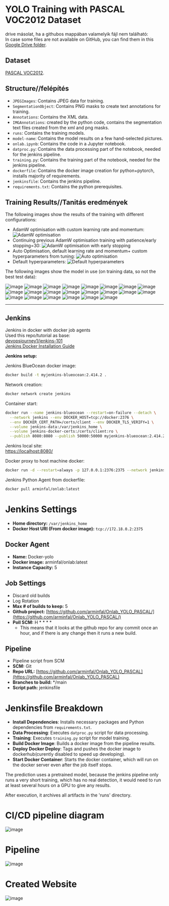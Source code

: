 # YOLO Training with PASCAL VOC2012 Dataset

drive másolat, ha a githubos mappában valamelyik fájl nem található:  
In case some files are not available on GitHub, you can find them in this [Google Drive folder](https://drive.google.com/file/d/1CwBUp6yPpxWQpt_OEg-J85EE9bFEqPp3/view?usp=sharing).

## Dataset

[PASCAL VOC2012](https://www.kaggle.com/datasets/bardiaardakanian/voc0712).

## Structure//felépítés

- `JPEGImages`: Contains JPEG data for training.
- `SegmentationObject`: Contains PNG masks to create text annotations for training.
- `Annotations`: Contains the XML data.
- `IMGAnnotations`: created by the python code, contains the segmentation text files created from the xml and png masks.
- `runs`: Contains the training models.
- `model-name`: Contains the model results on a few hand-selected pictures.
- `onlab.ipynb`: Contains the code in a Jupyter notebook.
- `datproc.py`: Contains the data processing part of the notebook, needed for the jenkins pipeline.
- `training.py`: Contains the training part of the notebook, needed for the jenkins pipeline.
- `dockerfile`: Contains the docker image creation for python+pytorch, installs majority of requirements.
- `jenkinsfile`: Contains the jenkins pipeline.
- `requirements.txt`: Contains the python prerequisites.
## Training Results//Tanitás eredmények

The following images show the results of the training with different configurations:

- AdamW optimisation with custom learning rate and momentum:
  ![AdamW optimisation](runs/segment/trainAdamWopt/results.png)
- Continuing previous AdamW optimisation training with patience/early stopping=30:
  ![AdamW optimisation with early stopping](runs/segment/trainAdeamWopt+patience30/results.png)
- Auto Optimisation, default learning rate and momentum+ custom hyperparameters from tuning:
  ![Auto optimisation](runs/segment/trainautoopt/results.png)
- Default hyperparameters:
  ![Default hyperparameters](runs/segment/traindefhyppar/results.png)

The following images show the model in use (on training data, so not the best test data):

![image](https://github.com/arminfal/Onlab_YOLO_PASCAL/assets/26046723/964e2c0a-810e-4113-8c47-62285d26dca0)
![image](https://github.com/arminfal/Onlab_YOLO_PASCAL/assets/26046723/7e5f05ed-050b-49e0-9ef4-eec5a8650c92)
![image](https://github.com/arminfal/Onlab_YOLO_PASCAL/assets/26046723/e7128fc1-477a-4115-8e00-cd7bec237574)
![image](https://github.com/arminfal/Onlab_YOLO_PASCAL/assets/26046723/015a3abe-c44c-46d1-8721-3f1bfb69fb9a)
![image](https://github.com/arminfal/Onlab_YOLO_PASCAL/assets/26046723/b72e787b-71d7-4dee-88e3-53d2a9bcc91e)
![image](https://github.com/arminfal/Onlab_YOLO_PASCAL/assets/26046723/8cc5a672-e728-4ee1-a499-4a5fd7792901)
![image](https://github.com/arminfal/Onlab_YOLO_PASCAL/assets/26046723/43d2050e-5be5-405a-a97d-a11901fe8dd6)
![image](https://github.com/arminfal/Onlab_YOLO_PASCAL/assets/26046723/e0be5889-39ab-4ff2-88cd-3fa8acb321aa)
![image](https://github.com/arminfal/Onlab_YOLO_PASCAL/assets/26046723/309c9b0f-ff89-47dd-8ead-498a3be4a1e7)
![image](https://github.com/arminfal/Onlab_YOLO_PASCAL/assets/26046723/bc1266de-bf39-4926-98be-7aa0f7342d1f)
![image](https://github.com/arminfal/Onlab_YOLO_PASCAL/assets/26046723/007ec257-864a-45bf-ba46-90ec2102eb1f)
![image](https://github.com/arminfal/Onlab_YOLO_PASCAL/assets/26046723/ee6d84b0-c44b-4860-b375-550e605367a4)
![image](https://github.com/arminfal/Onlab_YOLO_PASCAL/assets/26046723/21959a88-8ef5-4b32-b967-b63d4b972667)
![image](https://github.com/arminfal/Onlab_YOLO_PASCAL/assets/26046723/9267ad65-e484-4cf6-b45e-8cbde8064512)
![image](https://github.com/arminfal/Onlab_YOLO_PASCAL/assets/26046723/d5bd7d1e-efd6-4fc5-97ba-ae3fc67b4ac4)
![image](https://github.com/arminfal/Onlab_YOLO_PASCAL/assets/26046723/36fbccd7-0681-4ca3-977e-10de9eb810b6)
![image](https://github.com/arminfal/Onlab_YOLO_PASCAL/assets/26046723/c6338639-7983-44f4-b0df-971035f20a30)
![image](https://github.com/arminfal/Onlab_YOLO_PASCAL/assets/26046723/3ab1d28d-9192-4560-b2ba-8edc75914536)
![image](https://github.com/arminfal/Onlab_YOLO_PASCAL/assets/26046723/f44cdff2-fdb9-46cd-9f93-b8e84a0b65e7)
![image](https://github.com/arminfal/Onlab_YOLO_PASCAL/assets/26046723/0b02af00-01a3-4fc4-9673-4457184bb0bc)
![image](https://github.com/arminfal/Onlab_YOLO_PASCAL/assets/26046723/043820a1-fbad-4e37-bd16-96a91a5a14ad)
![image](https://github.com/arminfal/Onlab_YOLO_PASCAL/assets/26046723/de0c04ef-ff28-49af-8356-849354e3f9bb)

---
## Jenkins  
Jenkins in docker with docker job agents  
Used this repo/tutorial as base:  
[devopsjourney1/jenkins-101](https://github.com/devopsjourney1/jenkins-101)  
[Jenkins Docker Installation Guide](https://www.jenkins.io/doc/book/installing/docker/)

**Jenkins setup:**  

Jenkins BlueOcean docker image:  

```bash
docker build -t myjenkins-blueocean:2.414.2 .
```

Network creation:  

```bash
docker network create jenkins
```

Container start:  

```bash
docker run --name jenkins-blueocean --restart=on-failure --detach \
  --network jenkins --env DOCKER_HOST=tcp://docker:2376 \
  --env DOCKER_CERT_PATH=/certs/client --env DOCKER_TLS_VERIFY=1 \
  --volume jenkins-data:/var/jenkins_home \
  --volume jenkins-docker-certs:/certs/client:ro \
  --publish 8080:8080 --publish 50000:50000 myjenkins-blueocean:2.414.2
```

Jenkins local site:  
[https://localhost:8080/](https://localhost:8080/)

Docker proxy to host machine docker:  

```bash
docker run -d --restart=always -p 127.0.0.1:2376:2375 --network jenkins -v /var/run/docker.sock:/var/run/docker.sock alpine/socat tcp-listen:2375,fork,reuseaddr unix-connect:/var/run/docker.sock
```

Jenkins Python Agent from dockerfile:  

```bash
docker pull arminfal/onlab:latest
```  
# Jenkins Settings

- **Home directory:** `/var/jenkins_home`
- **Docker Host URI (From docker image):** `tcp://172.18.0.2:2375`

## Docker Agent

- **Name:** Docker-yolo
- **Docker image:** arminfal/onlab:latest
- **Instance Capacity:** 5

## Job Settings

- Discard old builds
- Log Rotation
- **Max # of builds to keep:** 5
- **Github project:** [https://github.com/arminfal/Onlab_YOLO_PASCAL/](https://github.com/arminfal/Onlab_YOLO_PASCAL/)
- **Poll SCM:** H * * * *
  - This means that it looks at the github repo for any commit once an hour, and if there is any change then it runs a new build.

## Pipeline

- Pipeline script from SCM
- **SCM:** Git
- **Repo URL:** [https://github.com/arminfal/Onlab_YOLO_PASCAL](https://github.com/arminfal/Onlab_YOLO_PASCAL)
- **Branches to build:** */main
- **Script path:** jenkinsfile  

# Jenkinsfile Breakdown

- **Install Dependencies**: Installs necessary packages and Python dependencies from `requirements.txt`.
- **Data Processing**: Executes `datproc.py` script for data processing.
- **Training**: Executes `training.py` script for model training.
- **Build Docker Image**: Builds a docker image from the pipeline results.
- **Deploy Docker Deploy**: Tags and pushes the docker image to dockerhub(curently disabled to speed up developing).
- **Start Docker Container**: Starts the docker container, which will run on the docker server even after the job itself stops.  
  
The prediction uses a pretrained model, because the jenkins pipeline only runs a very short training, which has no real detection, it would need to run at least several hours on a GPU to give any results.  
  
After execution, it archives all artifacts in the 'runs' directory.  
# CI/CD pipeline diagram  
![image](Jenkinsdiagram.png)
# Pipeline  
![image](JenkinsPipeline.png)
# Created Website  
![image](predictexample.png)
